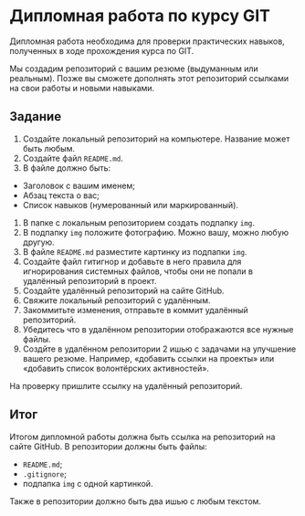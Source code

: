 # Дипломная работа по курсу GIT

Дипломная работа необходима для проверки практических навыков, полученных в ходе прохождения курса
по GIT.

Мы создадим репозиторий с вашим резюме (выдуманным или реальным). Позже вы сможете дополнять этот
репозиторий ссылками на свои работы и новыми навыками. 

## Задание

1. Создайте локальный репозиторий на компьютере. Название может быть любым.
1. Создайте файл `README.md`.
1. В файле должно быть:
  - Заголовок с вашим именем;
  - Абзац текста о вас;
  - Список навыков (нумерованный или маркированный).
1. В папке с локальным репозиторием создать подпапку `img`. 
1. В подпапку `img` положите фотографию. Можно вашу, можно любую другую.
1. В файле `README.md` разместите картинку из подпапки `img`.
1. Создайте файл гитигнор и добавьте в него правила для игнорирования системных файлов, чтобы они не
   попали в удалённый репозиторий в проект.
1. Создайте удалённый репозиторий на сайте GitHub.
1. Свяжите локальный репозиторий с удалённым.
1. Закоммитьте изменения, отправьте в коммит удалённый репозиторий.
1. Убедитесь что в удалённом репозитории отображаются все нужные файлы.
1. Создйте в удалённом репозитории 2 ишью с задачами на улучшение вашего резюме. Например, «добавить
   ссылки на проекты» или «добавить список волонтёрских активностей».

На проверку пришлите ссылку на удалённый репозиторий.

## Итог

Итогом дипломной работы должна быть ссылка на репозиторий на сайте GitHub. В репозитории должны
быть файлы:

- `README.md`;
- `.gitignore`;
- подпапка `img` с одной картинкой.

Также в репозитории должно быть два ишью с любым текстом.
